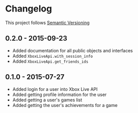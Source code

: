 # Changelog

This project follows [Semantic Versioning](http://semver.org/)

## 0.2.0 - 2015-09-23
- Added documentation for all public objects and interfaces
- Added `XboxLiveApi.with_session_info`
- Added `XboxLiveApi.get_friends_ids`

## 0.1.0 - 2015-07-27

- Added login for a user into Xbox Live API
- Added getting profile information for the user
- Added getting a user's games list
- Added getting the user's achievements for a game